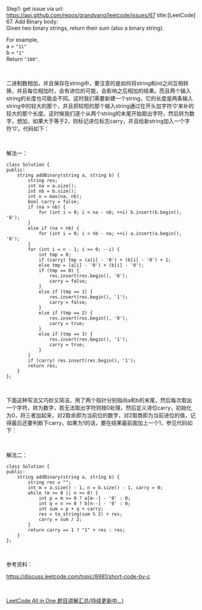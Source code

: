 Step1: get issue via url: https://api.github.com/repos/grandyang/leetcode/issues/67 
 title:[LeetCode] 67. Add Binary 
 body:  
 Given two binary strings, return their sum (also a binary string).

For example,  
a = `"11"`  
b = `"1"`  
Return `"100"`.

 

二进制数相加，并且保存在string中，要注意的是如何将string和int之间互相转换，并且每位相加时，会有进位的可能，会影响之后相加的结果。而且两个输入string的长度也可能会不同。这时我们需要新建一个string，它的长度是两条输入string中的较大的那个，并且把较短的那个输入string通过在开头加字符‘0’来补的较大的那个长度。这时候我们逐个从两个string的末尾开始取出字符，然后转为数字，想加，如果大于等于2，则标记进位标志carry，并且给新string加入一个字符‘0’。代码如下：

 

解法一：
    
    
    class Solution {
    public:
        string addBinary(string a, string b) {
            string res;
            int na = a.size();
            int nb = b.size();
            int n = max(na, nb);
            bool carry = false;
            if (na > nb) {
                for (int i = 0; i < na - nb; ++i) b.insert(b.begin(), '0');
            }
            else if (na < nb) {
                for (int i = 0; i < nb - na; ++i) a.insert(a.begin(), '0');
            }
            for (int i = n - 1; i >= 0; --i) {
                int tmp = 0;
                if (carry) tmp = (a[i] - '0') + (b[i] - '0') + 1;
                else tmp = (a[i] - '0') + (b[i] - '0');
                if (tmp == 0) {
                    res.insert(res.begin(), '0');
                    carry = false;
                }
                else if (tmp == 1) {
                    res.insert(res.begin(), '1');
                    carry = false;
                }
                else if (tmp == 2) {
                    res.insert(res.begin(), '0');
                    carry = true;
                }
                else if (tmp == 3) {
                    res.insert(res.begin(), '1');
                    carry = true;
                }
            }
            if (carry) res.insert(res.begin(), '1');
            return res;
        }
    };

 

下面这种写法又巧妙又简洁，用了两个指针分别指向a和b的末尾，然后每次取出一个字符，转为数字，若无法取出字符则按0处理，然后定义进位carry，初始化为0，将三者加起来，对2取余即为当前位的数字，对2取商即为当前进位的值，记得最后还要判断下carry，如果为1的话，要在结果最前面加上一个1，参见代码如下：

 

解法二：
    
    
    class Solution {
    public:
        string addBinary(string a, string b) {
            string res = "";
            int m = a.size() - 1, n = b.size() - 1, carry = 0;
            while (m >= 0 || n >= 0) {
                int p = m >= 0 ? a[m--] - '0' : 0;
                int q = n >= 0 ? b[n--] - '0' : 0;
                int sum = p + q + carry;
                res = to_string(sum % 2) + res;
                carry = sum / 2;
            }
            return carry == 1 ? "1" + res : res;
        }
    };

 

参考资料：

<https://discuss.leetcode.com/topic/8981/short-code-by-c>

 

[LeetCode All in One 题目讲解汇总(持续更新中...)](http://www.cnblogs.com/grandyang/p/4606334.html)
